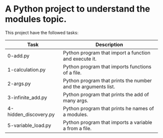 # A Python project to understand the modules topic.

This project have the followed tasks:

| Task | Description |
| ---- | ----------- |
| 0-add.py | Python program that import a function and execute it. |
| 1-calculation.py | Python program that imports functions of a file. |
| 2-args.py | Python program that prints the number and the arguments list. |
| 3-infinite_add.py | Python program that prints the add of many args. |
| 4-hidden_discovery.py | Python program that prints he names of a modules. |
| 5-variable_load.py | Python program that imports a variable a from a file. |
